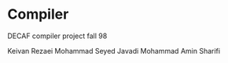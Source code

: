 # Compiler
DECAF compiler project fall 98

Keivan Rezaei
Mohammad Seyed Javadi
Mohammad Amin Sharifi

